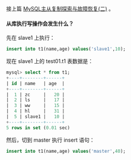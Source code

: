 接上篇 [MySQL主从复制探索与故障恢复(二)](http://www.baidu.com) 。

#### 从库执行写操作会发生什么？

先在 slave1 上执行：

```sql
insert into t1(name,age) values('slave1',10);
```

现在 slave1 上的 test01.t1 表数据是：

```sql
mysql> select * from t1;
+----+--------+------+
| id | name   | age  |
+----+--------+------+
|  1 | zc     |   20 |
|  2 | ls     |   17 |
|  3 | ww     |   15 |
|  4 | hl     |   31 |
|  5 | slave1 |   10 |
+----+--------+------+
5 rows in set (0.01 sec)
```

然后，切到 master 执行 insert 语句：

```sql
insert into t1(name,age) values('master',40);
```

